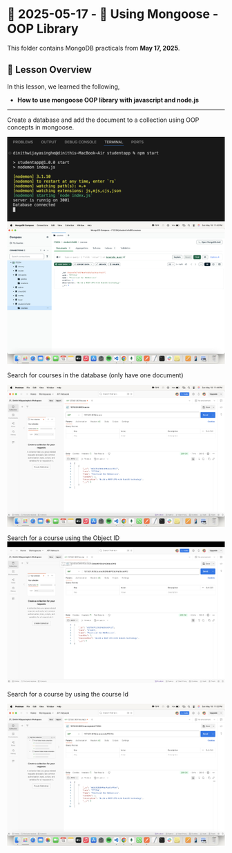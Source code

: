 # 📅 2025-05-17 - 🍃 Using Mongoose - OOP Library

This folder contains MongoDB practicals from **May 17, 2025**.

## 📜 Lesson Overview  
In this lesson, we learned the following,
- **How to use mongoose OOP library with javascript and node.js**
---

Create a database and add the document to a collection using OOP concepts in mongoose.

![output1](Outputs/1.png)
![output1](Outputs/2.png)

Search for courses in the database (only have one document)

![output1](Outputs/3.png)

Search for a course using the Object ID
![output1](Outputs/4.png)

Search for a course by using the course Id

![output1](Outputs/5.png)
